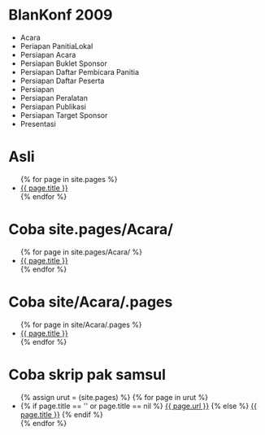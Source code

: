 # BlanKonf 2009

  + Acara
  + Periapan PanitiaLokal
  + Persiapan Acara
  + Persiapan Buklet Sponsor
  + Persiapan Daftar Pembicara Panitia
  + Persiapan Daftar Peserta
  + Persiapan
  + Persiapan Peralatan
  + Persiapan Publikasi
  + Persiapan Target Sponsor
  + Presentasi

# Asli
<ul>
  {% for page in site.pages %}
    <li>
      <a href="{{ page.url }}">{{ page.title }}</a>
    </li>
  {% endfor %}
</ul>

# Coba site.pages/Acara/

<ul>
  {% for page in site.pages/Acara/ %}
    <li>
      <a href="{{ page.url }}">{{ page.title }}</a>
    </li>
  {% endfor %}
</ul>

# Coba site/Acara/.pages

<ul>
  {% for page in site/Acara/.pages %}
    <li>
      <a href="{{ page.url }}">{{ page.title }}</a>
    </li>
  {% endfor %}
</ul>

# Coba skrip pak samsul
<ul>
  {% assign urut = (site.pages) %}
  {% for page in urut %}
    <li>
	{% if page.title == '' or page.title == nil %}
      <a href="{{ page.url }}">{{ page.url }}</a>
	{% else %}
      <a href="{{ page.url }}">{{ page.title }}</a>
	{% endif %}
    </li>
  {% endfor %}
</ul>

